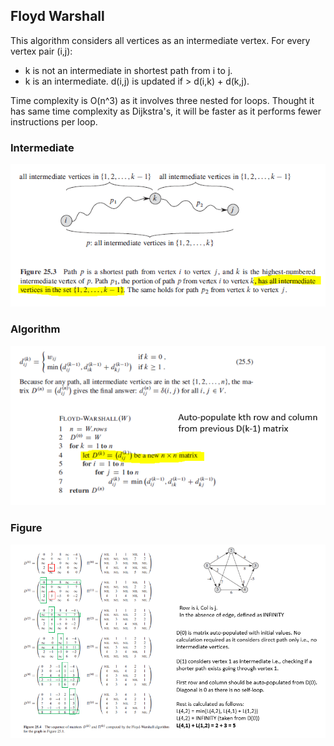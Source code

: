 ## Floyd Warshall

This algorithm considers all vertices as an intermediate vertex. For every vertex pair (i,j):

- k is not an intermediate in shortest path from i to j.
- k is an intermediate. d(i,j) is updated if > d(i,k) + d(k,j).

Time complexity is O(n^3) as it involves three nested for loops. Thought it has same time complexity as Dijkstra's, it will be faster as it performs fewer instructions per loop.

### Intermediate

<img src="../../../../images/shortest-paths-floyd-intermediate.PNG">

### Algorithm

<img src="../../../../images/shortest-paths-floyd-algo.PNG">

### Figure

<img src="../../../../images/shortest-paths-floyd-matrix.PNG">

